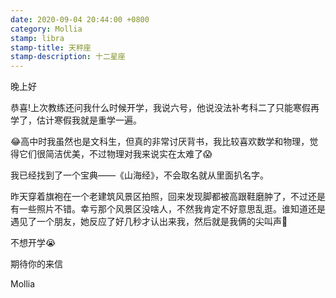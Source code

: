 ```yaml
---
date: 2020-09-04 20:44:00 +0800
category: Mollia
stamp: libra
stamp-title: 天秤座
stamp-description: 十二星座
---
```


<p>
晚上好

恭喜!上次教练还问我什么时候开学，我说六号，他说没法补考科二了只能寒假再学了，估计寒假我就是重学一遍。

😂高中时我虽然也是文科生，但真的非常讨厌背书，我比较喜欢数学和物理，觉得它们很简洁优美，不过物理对我来说实在太难了😱

我已经找到了一个宝典——《山海经》，不会取名就从里面扒名字。

昨天穿着旗袍在一个老建筑风景区拍照，回来发现脚都被高跟鞋磨肿了，不过还是有一些照片不错。幸亏那个风景区没啥人，不然我肯定不好意思乱逛。谁知道还是遇见了一个朋友，她反应了好几秒才认出来我，然后就是我俩的尖叫声🤣

不想开学😭

期待你的来信

Mollia 

</p>